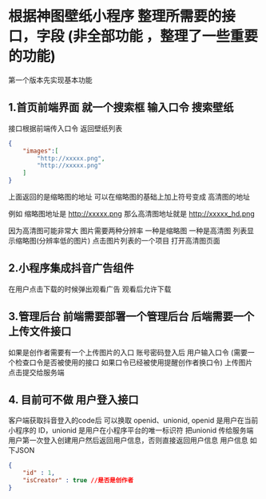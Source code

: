 
# 根据神图壁纸小程序 整理所需要的接口，字段 (非全部功能 ，整理了一些重要的功能)

  第一个版本先实现基本功能 

## 1.首页前端界面 就一个搜索框 输入口令 搜索壁纸

接口根据前端传入口令 返回壁纸列表 

``` JSON
{
    "images":[
        "http://xxxxx.png",
        "http://xxxxx.png"
    ]
}
```
上面返回的是缩略图的地址 可以在缩略图的基础上加上符号变成 高清图的地址 

例如 缩略图地址是 http://xxxxx.png 那么高清图地址就是 http://xxxxx_hd.png

因为高清图可能非常大 图片需要两种分辨率 一种是缩略图 一种是高清图 列表显示缩略图(分辨率低的图片) 点击图片列表的一个项目 打开高清图页面


## 2.小程序集成抖音广告组件
在用户点击下载的时候弹出观看广告 观看后允许下载

## 3.管理后台 前端需要部署一个管理后台 后端需要一个上传文件接口
如果是创作者需要有一个上传图片的入口 账号密码登入后 用户输入口令 (需要一个检查口令是否被使用的接口 如果口令已经被使用提醒创作者换口令) 上传图片 点击提交给服务端


## 4. 目前可不做 用户登入接口 
客户端获取抖音登入的code后 可以换取 openid、unionid, openid 是用户在当前小程序的 ID，unionid 是用户在小程序平台的唯一标识符 把unionid
传给服务端 用户第一次登入创建用户然后返回用户信息，否则直接返回用户信息 用户信息 如下JSON
``` JSON
{
    "id" : 1,
    "isCreator" : true //是否是创作者
}
```






